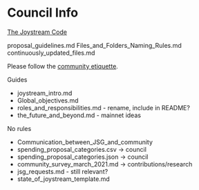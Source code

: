 # Council Info

[The Joystream Code](https://pioneer.joystreamstats.live/#/forum/threads/595)

proposal_guidelines.md
Files_and_Folders_Naming_Rules.md
continuously_updated_files.md

Please follow the [community etiquette](community_etiquette.md).

Guides
- joystream_intro.md
- Global_objectives.md
- roles_and_responsibilities.md - rename, include in README?
- the_future_and_beyond.md - mainnet ideas

No rules
- Communication_between_JSG_and_community
- spending_proposal_categories.csv -> council
- spending_proposal_categories.json -> council
- community_survey_march_2021.md -> contributions/research
- jsg_requests.md - still relevant?
- state_of_joystream_template.md
